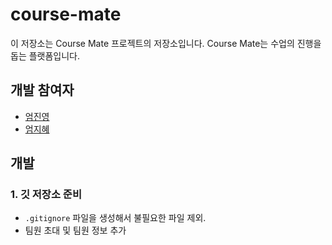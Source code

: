 # course-mate

이 저장소는 Course Mate 프로젝트의 저장소입니다. Course Mate는 수업의 진행을 돕는 플랫폼입니다.

## 개발 참여자

- [엄진영](https://github.com/eomjinyoung)
- [엄지혜](https://github.com/eomjihye03)


## 개발 

### 1. 깃 저장소 준비

- `.gitignore` 파일을 생성해서 불필요한 파일 제외.
- 팀원 초대 및 팀원 정보 추가